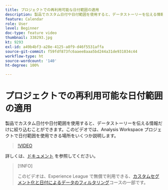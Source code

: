 ```yaml
---
title: プロジェクトでの再利用可能な日付範囲の適用
description: 製品でカスタム日付や日付範囲を使用すると、データストーリーを伝える情報だけに絞り込むことができます。このビデオでは、Analysis Workspace プロジェクトで日付範囲を使用できる場所をいくつか説明します。
feature: Calendar
role: User
level: Beginner
doc-type: feature video
thumbnail: 338293.jpg
kt: 9293
exl-id: a49b4bf3-a28e-4125-a8f9-d46f5531affa
source-git-commit: f59fdf873fc6aaee8aaa5bd244a31de931034c44
workflow-type: ht
source-wordcount: '140'
ht-degree: 100%

---
```


# プロジェクトでの再利用可能な日付範囲の適用

製品でカスタム日付や日付範囲を使用すると、データストーリーを伝える情報だけに絞り込むことができます。このビデオでは、Analysis Workspace プロジェクトで日付範囲を使用できる場所をいくつか説明します。

>[!VIDEO](https://video.tv.adobe.com/v/338293/?quality=12&learn=on)

詳しくは、[ドキュメント](https://experienceleague.adobe.com/docs/analytics/analyze/analysis-workspace/components/calendar-date-ranges/calendar.html?lang=ja) を参照してください。

>[!INFO]
>
> このビデオは、Experience League で無償で利用できる、[カスタムセグメント化と日付によるデータのフィルタリング](https://experienceleague.adobe.com/?recommended=Analytics-U-1-2021.1.filterdata&amp;lang=ja)コースの一部です。
